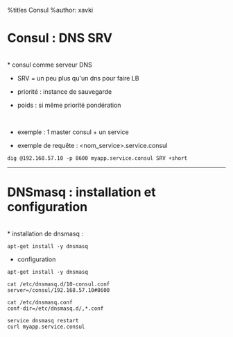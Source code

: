 %titles Consul
%author: xavki

# Consul : DNS SRV


<br>
* consul comme serveur DNS

* SRV = un peu plus qu'un dns pour faire LB

* priorité : instance de sauvegarde

* poids : si même priorité pondération

<br>

* exemple : 1 master consul + un service

* exemple de requête : <nom_service>.service.consul

```
dig @192.168.57.10 -p 8600 myapp.service.consul SRV +short
```

--------------------------------------------------------------

# DNSmasq : installation et configuration


<br>
* installation de dnsmasq :

```
apt-get install -y dnsmasq
```

* configuration

```
apt-get install -y dnsmasq

cat /etc/dnsmasq.d/10-consul.conf
server=/consul/192.168.57.10#8600

cat /etc/dnsmasq.conf
conf-dir=/etc/dnsmasq.d/,*.conf

service dnsmasq restart
curl myapp.service.consul
```
